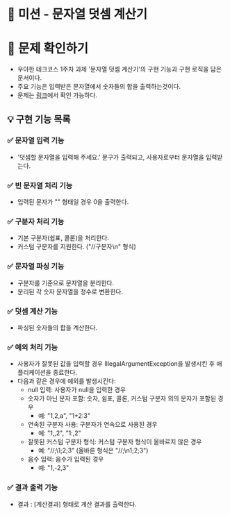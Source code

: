 # 🧮 미션 - 문자열 덧셈 계산기
# 🔎 문제 확인하기
- 우아한 테크코스 1주차 과제 '문자열 덧셈 계산기'의 구현 기능과 구현 로직을 담은 문서이다.
- 주요 기능은 입력받은 문자열에서 숫자들의 합을 출력하는것이다.
- 문제는 [링크](https://github.com/woowacourse-precourse/java-calculator-7)에서 확인 가능하다.
## 💡 구현 기능 목록
### ✅ 문자열 입력 기능
- '덧셈할 문자열을 입력해 주세요.' 문구가 출력되고, 사용자로부터 문자열을 입력받는다.
### ✅ 빈 문자열 처리 기능
- 입력된 문자가 "" 형태일 경우 0을 출력한다.
### ✅ 구분자 처리 기능
- 기본 구분자(쉼표, 콜론)을 처리한다.
- 커스텀 구분자를 지원한다. ("//구분자\n" 형식)
### ✅ 문자열 파싱 기능
- 구분자를 기준으로 문자열을 분리한다.
- 분리된 각 숫자 문자열을 정수로 변환한다.
### ✅ 덧셈 계산 기능
- 파싱된 숫자들의 합을 계산한다.
### ✅ 예외 처리 기능
- 사용자가 잘못된 값을 입력할 경우 IllegalArgumentException을 발생시킨 후 애플리케이션을 종료한다.
- 다음과 같은 경우에 예외를 발생시킨다:
    - null 입력: 사용자가 null을 입력한 경우
    - 숫자가 아닌 문자 포함: 숫자, 쉼표, 콜론, 커스텀 구분자 외의 문자가 포함된 경우
        - 예: "1,2,a", "1+2:3"
    - 연속된 구분자 사용: 구분자가 연속으로 사용된 경우
        - 예: "1,,2", "1:,2"
    - 잘못된 커스텀 구분자 형식: 커스텀 구분자 형식이 올바르지 않은 경우
        - 예: "//;\1;2;3" (올바른 형식은 "//;\n1;2;3")
    - 음수 입력: 음수가 입력된 경우
        - 예: "1,-2,3"
### ✅ 결과 출력 기능
- 결과 : [계산결과] 형태로 계산 결과를 출력한다.